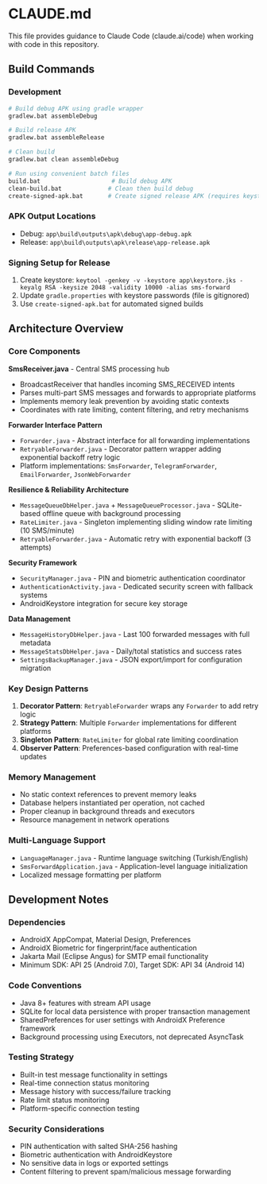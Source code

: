 # CLAUDE.md

This file provides guidance to Claude Code (claude.ai/code) when working with code in this repository.

## Build Commands

### Development
```bash
# Build debug APK using gradle wrapper
gradlew.bat assembleDebug

# Build release APK
gradlew.bat assembleRelease

# Clean build
gradlew.bat clean assembleDebug

# Run using convenient batch files
build.bat                    # Build debug APK
clean-build.bat             # Clean then build debug
create-signed-apk.bat       # Create signed release APK (requires keystore setup)
```

### APK Output Locations
- Debug: `app\build\outputs\apk\debug\app-debug.apk`
- Release: `app\build\outputs\apk\release\app-release.apk`

### Signing Setup for Release
1. Create keystore: `keytool -genkey -v -keystore app\keystore.jks -keyalg RSA -keysize 2048 -validity 10000 -alias sms-forward`
2. Update `gradle.properties` with keystore passwords (file is gitignored)
3. Use `create-signed-apk.bat` for automated signed builds

## Architecture Overview

### Core Components

**SmsReceiver.java** - Central SMS processing hub
- BroadcastReceiver that handles incoming SMS_RECEIVED intents
- Parses multi-part SMS messages and forwards to appropriate platforms
- Implements memory leak prevention by avoiding static contexts
- Coordinates with rate limiting, content filtering, and retry mechanisms

**Forwarder Interface Pattern**
- `Forwarder.java` - Abstract interface for all forwarding implementations
- `RetryableForwarder.java` - Decorator pattern wrapper adding exponential backoff retry logic
- Platform implementations: `SmsForwarder`, `TelegramForwarder`, `EmailForwarder`, `JsonWebForwarder`

**Resilience & Reliability Architecture**
- `MessageQueueDbHelper.java` + `MessageQueueProcessor.java` - SQLite-based offline queue with background processing
- `RateLimiter.java` - Singleton implementing sliding window rate limiting (10 SMS/minute)
- `RetryableForwarder.java` - Automatic retry with exponential backoff (3 attempts)

**Security Framework**
- `SecurityManager.java` - PIN and biometric authentication coordinator
- `AuthenticationActivity.java` - Dedicated security screen with fallback systems
- AndroidKeystore integration for secure key storage

**Data Management**
- `MessageHistoryDbHelper.java` - Last 100 forwarded messages with full metadata
- `MessageStatsDbHelper.java` - Daily/total statistics and success rates
- `SettingsBackupManager.java` - JSON export/import for configuration migration

### Key Design Patterns

1. **Decorator Pattern**: `RetryableForwarder` wraps any `Forwarder` to add retry logic
2. **Strategy Pattern**: Multiple `Forwarder` implementations for different platforms
3. **Singleton Pattern**: `RateLimiter` for global rate limiting coordination
4. **Observer Pattern**: Preferences-based configuration with real-time updates

### Memory Management
- No static context references to prevent memory leaks
- Database helpers instantiated per operation, not cached
- Proper cleanup in background threads and executors
- Resource management in network operations

### Multi-Language Support
- `LanguageManager.java` - Runtime language switching (Turkish/English)
- `SmsForwardApplication.java` - Application-level language initialization
- Localized message formatting per platform

## Development Notes

### Dependencies
- AndroidX AppCompat, Material Design, Preferences
- AndroidX Biometric for fingerprint/face authentication
- Jakarta Mail (Eclipse Angus) for SMTP email functionality
- Minimum SDK: API 25 (Android 7.0), Target SDK: API 34 (Android 14)

### Code Conventions
- Java 8+ features with stream API usage
- SQLite for local data persistence with proper transaction management
- SharedPreferences for user settings with AndroidX Preference framework
- Background processing using Executors, not deprecated AsyncTask

### Testing Strategy
- Built-in test message functionality in settings
- Real-time connection status monitoring
- Message history with success/failure tracking
- Rate limit status monitoring
- Platform-specific connection testing

### Security Considerations
- PIN authentication with salted SHA-256 hashing
- Biometric authentication with AndroidKeystore
- No sensitive data in logs or exported settings
- Content filtering to prevent spam/malicious message forwarding